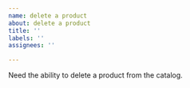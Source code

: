```yaml
---
name: delete a product
about: delete a product
title: ''
labels: ''
assignees: ''

---
```


Need the ability to delete a product from the catalog.
